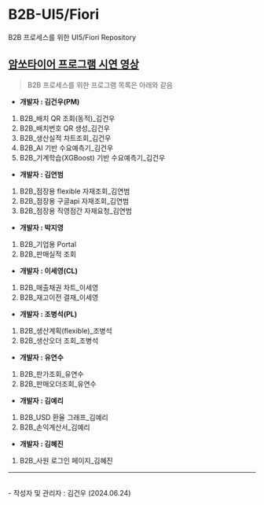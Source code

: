 # B2B-UI5/Fiori
B2B 프로세스를 위한 UI5/Fiori Repository

## [암쏘타이어 프로그램 시연 영상](https://youtu.be/HWOsBlJr9Mk)

> B2B 프로세스를 위한 프로그램 목록은 아래와 같음

 * **개발자 : 김건우(PM)**
  1. B2B_배치 QR 조회(동적)_김건우
  2. B2B_배치번호 QR 생성_김건우
  3. B2B_생산실적 차트조회_김건우
  4. B2B_AI 기반 수요예측기_김건우
  5. B2B_기계학습(XGBoost) 기반 수요예측기_김건우


 * **개발자 : 김연범**
  1. B2B_점장용 flexible 자재조회_김연범
  2. B2B_점장용 구글api 자재조회_김연범
  3. B2B_점장용 직영점간 자재요청_김연범


 * **개발자 : 박지영**
  1. B2B_기업용 Portal
  2. B2B_판매실적 조회


 * **개발자 : 이세영(CL)**
  1. B2B_매출채권 차트_이세영
  2. B2B_재고이전 결재_이세영


 * **개발자 : 조병석(PL)**
  1. B2B_생산계획(flexible)_조병석
  2. B2B_생산오더 조회_조병석


 * **개발자 : 유연수**
  1. B2B_판가조회_유연수
  2. B2B_판매오더조회_유연수


 * **개발자 : 김예리**
  1. B2B_USD 환율 그래프_김예리
  2. B2B_손익계산서_김예리


 * **개발자 : 김혜진**
  1. B2B_사원 로그인 페이지_김혜진


<hr/>
<br>
- 작성자 및 관리자 : 김건우 (2024.06.24)
